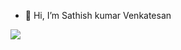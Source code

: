 - 👋 Hi, I’m Sathish kumar Venkatesan

![](https://komarev.com/ghpvc/?username=skumarx87&color=green)
<!---
- 👀 I’m interested in ...
- 🌱 I’m currently learning ...
- 💞️ I’m looking to collaborate on ...
- 📫 How to reach me ...
--->

<!---
skumarx87/skumarx87 is a ✨ special ✨ repository because its `README.md` (this file) appears on your GitHub profile.
You can click the Preview link to take a look at your changes.
--->
